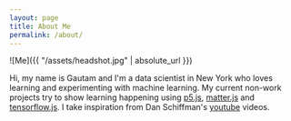 ```yaml
---
layout: page
title: About Me
permalink: /about/
---
```


![Me]({{ "/assets/headshot.jpg" | absolute_url }})

Hi, my name is Gautam and I'm a data scientist in New York who loves learning and experimenting with machine learning. My current non-work projects try to show learning happening using [p5.js](https://p5js.org/), [matter.js](http://brm.io/matter-js/) and [tensorflow.js](https://js.tensorflow.org/). I take inspiration from Dan Schiffman's [youtube](https://www.youtube.com/user/shiffman) videos.
